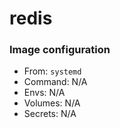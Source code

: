 # redis
### Image configuration
* From: `systemd`
* Command: N/A
* Envs: N/A
* Volumes: N/A
* Secrets: N/A
